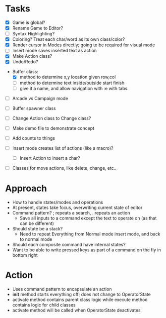 # Tasks
- [x] Game is global?
- [x] Rename Game to Editor?
- [ ] Syntax Highlighting?
- [x] Coloring? Treat each char/word as its own class/color?
- [x] Render cursor in Modes directly; going to be required for visual mode
- [ ] Insert mode saves inserted text as action
- [x] Make Action class?
- [x] Undo/Redo?
- Buffer class:
  - [x] method to determine x,y location given row,col
  - [ ] method to determine text inside/outside start finish
  - [ ] give it a name, and allow navigation with :e <file> with tabs
- [ ] Arcade vs Campaign mode
- [ ] Buffer spawner class
- [ ] Change Action class to Change class?
- [ ] Make demo file to demonstrate concept
- [ ] Add counts to things
- [ ] Insert mode creates list of actions (like a macro)?
  - [ ] Insert Action to insert a char?
- [ ] Classes for move actions, like delete, change, etc..


# Approach
- How to handle states/modes and operations
- At present, states take focus, overwriting current state of editor
- Command pattern? ; repeats a search, . repeats an action
  - Save all inputs to a command except the text to operate on (as that can be different)
- Should state be a stack?
  - Need to repeat Everything from Normal mode insert mode, and back to normal mode
- Should each composite command have internal states?
- Want to be able to write pressed keys as part of a command on the fly in bottom right


# Action 
- Uses command pattern to encapsulate an action
- __init__ method starts everything off; does not change to OperatorState
- activate method contains parent class logic while execute method contains logic for child classes
- activate method will be called when OperatorState deactivates